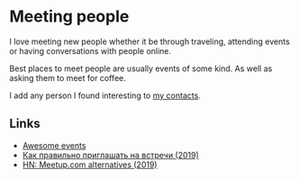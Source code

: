 # Meeting people

I love meeting new people whether it be through traveling, attending events or having conversations with people online.

Best places to meet people are usually events of some kind. As well as asking them to meet for coffee.

I add any person I found interesting to [my contacts](../macOS/apps/contacts.md).

## Links

- [Awesome events](https://github.com/learn-anything/events#readme)
- [Как правильно приглашать на встречи (2019)](http://sergeykorol.ru/blog/meeting-call/)
- [HN: Meetup.com alternatives (2019)](https://news.ycombinator.com/item?id=21257661)
